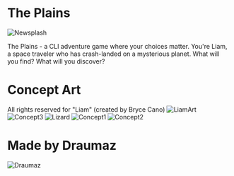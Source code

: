 # The Plains
![Newsplash](https://github.com/draumaz/plains/blob/main/art/newsplash.PNG?raw=true?raw=true "Newsplash")

The Plains - a CLI adventure game where your choices matter. You're Liam, a space traveler who has crash-landed on a mysterious planet. What will you find? What will you discover?

# Concept Art
All rights reserved for "Liam" (created by Bryce Cano)
![LiamArt](https://github.com/draumaz/plains/blob/main/art/liambody.png?raw=true?raw=true "Goat Boy")
![Concept3](https://github.com/draumaz/plains/blob/main/art/concept3.jpg?raw=true?raw=true "Concept 3")
![Lizard](https://github.com/draumaz/plains/blob/main/art/lizard.jpg?raw=true?raw=true "Lizard")
![Concept1](https://github.com/draumaz/plains/blob/main/art/concept1.jpg?raw=true?raw=true "Concept 1")
![Concept2](https://github.com/draumaz/plains/blob/main/art/concept2.jpg?raw=true?raw=true "Concept 2")

# Made by Draumaz
![Draumaz](https://github.com/draumaz/plains/blob/main/art/banner.png?raw=true?raw=true "Banner")
